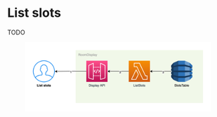 # List slots

TODO

<figure><img src="../../.gitbook/assets/Get-A-Room Solution 1.png" alt=""><figcaption></figcaption></figure>
